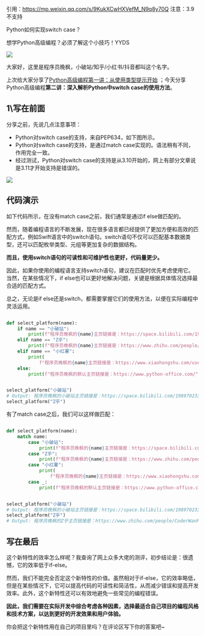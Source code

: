 引用：https://mp.weixin.qq.com/s/9KukXCwHXVefM_N9q8y70Q
注意：3.9不支持

Python如何实现switch case？

想学Python高级编程？必须了解这个小技巧！YYDS

![](https://article-1300615378.cos.ap-nanjing.myqcloud.com/%E9%AB%98%E7%BA%A7%E7%BC%96%E7%A8%8B/2%E3%80%81match-case/cover.png)

大家好，这里是程序员晚枫，小破站/知乎/小红书/抖音都叫这个名字。

上次给大家分享了[Python高级编程第一讲：从使用类型提示开始](https://mp.weixin.qq.com/s/mmRunGwi09QyGBxCL2aq2A)
；今天分享Python高级编程**第二讲：深入解析Python中switch case的使用方法**。

## 1\写在前面

分享之前，先说几点注意事项：

- Python对switch case的支持，来自PEP634，如下图所示。
- Python对switch case的支持，是通过match case实现的。语法稍有不同，作用完全一致。
- 经过测试，Python对switch case的支持是从3.10开始的，网上有部分文章说是3.11才开始支持是错误的。

![](https://article-1300615378.cos.ap-nanjing.myqcloud.com/%E9%AB%98%E7%BA%A7%E7%BC%96%E7%A8%8B/2%E3%80%81match-case/pep634.png)

## 代码演示

如下代码所示，在没有match case之前，我们通常是通过if else做匹配的。

然而，随着编程语言的不断发展，现在很多语言都已经提供了更加方便和高效的匹配方式，例如Swift语言中的switch语句。switch语句不仅可以匹配基本数据类型，还可以匹配枚举类型、元组等更加复杂的数据结构。

**而且，使用switch语句的可读性和可维护性也更好，代码量更少。**

因此，如果你使用的编程语言支持switch语句，建议在匹配时优先考虑使用它。当然，在某些情况下，if else也可以更好地解决问题，关键是根据具体情况选择最合适的匹配方式。

总之，无论是if else还是switch，都需要掌握它们的使用方法，以便在实际编程中灵活运用。

```python

def select_platform(name):
    if name == "小破站":
        print(f"程序员晚枫的{name}主页链接是：https://space.bilibili.com/1989702333")
    elif name == "Z乎":
        print(f"程序员晚枫的{name}主页链接是：https://www.zhihu.com/people/CoderWanFeng")
    elif name == "小红薯":
        print(
            f"程序员晚枫的{name}主页链接是：https://www.xiaohongshu.com/user/profile/611dcb820000000001014aca?xhsshare=CopyLink&appuid=611dcb820000000001014aca&apptime=1690386848")
    else:
        print(f"程序员晚枫的默认主页链接是：https://www.python-office.com/")


select_platform("小破站")
# Output: 程序员晚枫的小破站主页链接是：https://space.bilibili.com/1989702333
select_platform("Z乎")
```

有了match case之后，我们可以这样做匹配：

```python

def select_platform(name):
    match name:
        case "小破站":
            print(f"程序员晚枫的{name}主页链接是：https://space.bilibili.com/1989702333")
        case "Z乎":
            print(f"程序员晚枫的{name}主页链接是：https://www.zhihu.com/people/CoderWanFeng")
        case "小红薯":
            print(
                f"程序员晚枫的{name}主页链接是：https://www.xiaohongshu.com/user/profile/611dcb820000000001014aca?xhsshare=CopyLink&appuid=611dcb820000000001014aca&apptime=1690386848")
        case _:
            print(f"程序员晚枫的默认主页链接是：https://www.python-office.com/")


select_platform("小破站")
# Output: 程序员晚枫的小破站主页链接是：https://space.bilibili.com/1989702333
select_platform("Z乎")
# Output: 程序员晚枫的Z乎主页链接是：https://www.zhihu.com/people/CoderWanFeng

```

## 写在最后

这个新特性的效率怎么样呢？我查询了网上众多大佬的测评，初步结论是：很遗憾，它的效率低于if-else。

然而，我们不能完全否定这个新特性的价值。虽然相对于if-else，它的效率略低，但是在某些情况下，它可以提高代码的可读性和简洁性，从而减少错误和提高开发效率。此外，这个新特性还可以有效地避免一些常见的编程错误。

**因此，我们需要在实际开发中综合考虑各种因素，选择最适合自己项目的编程风格和技术方案，以达到更好的开发效果和用户体验。**

你会把这个新特性用在自己的项目里吗？在评论区写下你的答案吧~
